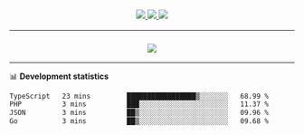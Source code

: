 <h3 align="center">
  <a href="https://github.com/hwalker928">
      <img src="https://img.shields.io/github/followers/hwalker928?label=Followers&style=for-the-badge&color=lightblue">
  </a>
  <a href="https://harryw.link/discord" alt="Discord">
      <img src="https://img.shields.io/discord/738451951758606336?label=discord&style=for-the-badge&color=lightblue"/>
  </a>
  <a href="https://harryw.link/sparked" alt="Sparked Host">
      <img src="https://img.shields.io/static/v1?label=Sponsor&message=Sparked%20Host&color=yellow&style=for-the-badge"/>
  </a>
</h3>

<hr>


<h3 align="center">
  <a href="https://github.com/hwalker928">
      <img src="https://github-profile-trophy.vercel.app/?username=hwalker928&no-bg=true&no-frame=true">
  </a>
</h3>


<hr>

📊 **Development statistics**

<!--START_SECTION:waka-->

```txt
TypeScript   23 mins         █████████████████▒░░░░░░░   68.99 %
PHP          3 mins          ███░░░░░░░░░░░░░░░░░░░░░░   11.37 %
JSON         3 mins          ██▒░░░░░░░░░░░░░░░░░░░░░░   09.96 %
Go           3 mins          ██▒░░░░░░░░░░░░░░░░░░░░░░   09.68 %
```

<!--END_SECTION:waka-->
